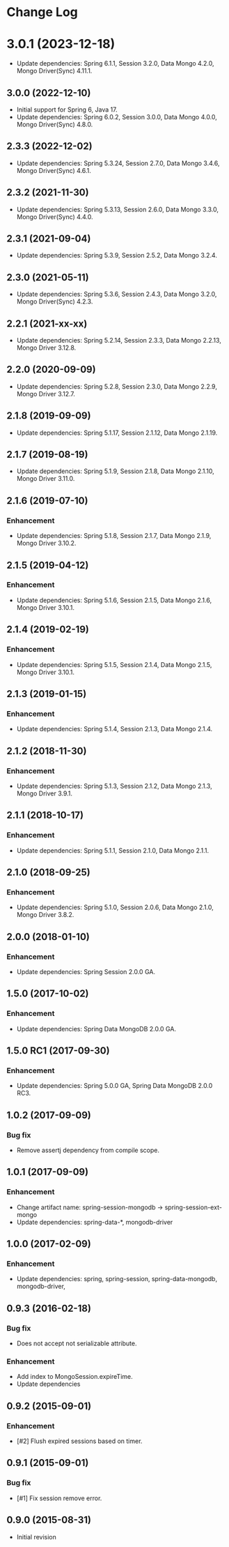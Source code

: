 # Change Log

# 3.0.1 (2023-12-18)

- Update dependencies: Spring 6.1.1, Session 3.2.0, Data Mongo 4.2.0, Mongo Driver(Sync) 4.11.1.

## 3.0.0 (2022-12-10)

- Initial support for Spring 6, Java 17.
- Update dependencies: Spring 6.0.2, Session 3.0.0, Data Mongo 4.0.0, Mongo Driver(Sync) 4.8.0.
                        
## 2.3.3 (2022-12-02)

- Update dependencies: Spring 5.3.24, Session 2.7.0, Data Mongo 3.4.6, Mongo Driver(Sync) 4.6.1.

## 2.3.2 (2021-11-30)

- Update dependencies: Spring 5.3.13, Session 2.6.0, Data Mongo 3.3.0, Mongo Driver(Sync) 4.4.0.

## 2.3.1 (2021-09-04)

- Update dependencies: Spring 5.3.9, Session 2.5.2, Data Mongo 3.2.4.

## 2.3.0 (2021-05-11)

- Update dependencies: Spring 5.3.6, Session 2.4.3, Data Mongo 3.2.0, Mongo Driver(Sync) 4.2.3.

## 2.2.1 (2021-xx-xx)

- Update dependencies: Spring 5.2.14, Session 2.3.3, Data Mongo 2.2.13, Mongo Driver 3.12.8.  

## 2.2.0 (2020-09-09)

- Update dependencies: Spring 5.2.8, Session 2.3.0, Data Mongo 2.2.9, Mongo Driver 3.12.7.

## 2.1.8 (2019-09-09)

- Update dependencies: Spring 5.1.17, Session 2.1.12, Data Mongo 2.1.19.

## 2.1.7 (2019-08-19)

- Update dependencies: Spring 5.1.9, Session 2.1.8, Data Mongo 2.1.10, Mongo Driver 3.11.0.

## 2.1.6 (2019-07-10)

### Enhancement

- Update dependencies: Spring 5.1.8, Session 2.1.7, Data Mongo 2.1.9, Mongo Driver 3.10.2.

## 2.1.5 (2019-04-12)

### Enhancement

- Update dependencies: Spring 5.1.6, Session 2.1.5, Data Mongo 2.1.6, Mongo Driver 3.10.1.

## 2.1.4 (2019-02-19)

### Enhancement

- Update dependencies: Spring 5.1.5, Session 2.1.4, Data Mongo 2.1.5, Mongo Driver 3.10.1.

## 2.1.3 (2019-01-15)

### Enhancement

- Update dependencies: Spring 5.1.4, Session 2.1.3, Data Mongo 2.1.4.

## 2.1.2 (2018-11-30)

### Enhancement

- Update dependencies: Spring 5.1.3, Session 2.1.2, Data Mongo 2.1.3, Mongo Driver 3.9.1.

## 2.1.1 (2018-10-17)

### Enhancement

- Update dependencies: Spring 5.1.1, Session 2.1.0, Data Mongo 2.1.1.

## 2.1.0 (2018-09-25)

### Enhancement

- Update dependencies: Spring 5.1.0, Session 2.0.6, Data Mongo 2.1.0, Mongo Driver 3.8.2.

## 2.0.0 (2018-01-10)

### Enhancement

- Update dependencies: Spring Session 2.0.0 GA.

## 1.5.0 (2017-10-02)

### Enhancement

- Update dependencies: Spring Data MongoDB 2.0.0 GA.

## 1.5.0 RC1 (2017-09-30)

### Enhancement

- Update dependencies: Spring 5.0.0 GA, Spring Data MongoDB 2.0.0 RC3. 

## 1.0.2 (2017-09-09)

### Bug fix

- Remove assertj dependency from compile scope.

## 1.0.1 (2017-09-09)

### Enhancement

- Change artifact name: spring-session-mongodb -> spring-session-ext-mongo
- Update dependencies: spring-data-*, mongodb-driver

## 1.0.0 (2017-02-09)

### Enhancement

- Update dependencies: spring, spring-session, spring-data-mongodb, mongodb-driver, 

## 0.9.3 (2016-02-18)

### Bug fix

- Does not accept not serializable attribute.

### Enhancement

- Add index to MongoSession.expireTime.
- Update dependencies

## 0.9.2 (2015-09-01)

### Enhancement

- [#2] Flush expired sessions based on timer.

## 0.9.1 (2015-09-01)

### Bug fix

- [#1] Fix session remove error.

## 0.9.0 (2015-08-31)

- Initial revision
